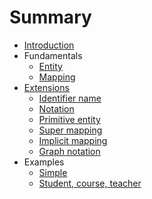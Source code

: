 # Summary

- [Introduction](README.md)
- Fundamentals
  - [Entity](fundamentals/entity.md)
  - [Mapping](fundamentals/mapping.md)
- [Extensions](extensions/README.md)
  - [Identifier name](extensions/id-name.md)
  - [Notation](extensions/notation.md)
  - [Primitive entity](extensions/primitive-entity.md)
  - [Super mapping](extensions/super-mapping.md)
  - [Implicit mapping](extensions/implicit-mapping.md)
  - [Graph notation](extensions/graph-notation.md)
- Examples
  - [Simple](examples/simple.md)
  - [Student, course, teacher](examples/student-course-teacher.md)